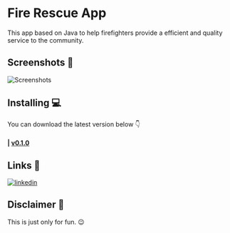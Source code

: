 # Fire Rescue App

This app based on Java to help firefighters provide a efficient and quality service to the community. 

## Screenshots 📱

![Screenshots](https://user-images.githubusercontent.com/90299964/150658768-5433f167-a8c5-4009-99d4-6bee6db7a275.png)
## Installing 💻

You can download the latest version below 👇

#### | [v0.1.0](https://github.com/BlackEyedGhouL/fire-rescue/releases/tag/v0.1.0)
## Links 🔗
[![linkedin](https://img.shields.io/badge/linkedin-0A66C2?style=for-the-badge&logo=linkedin&logoColor=white)](https://www.linkedin.com/in/senith-umesha/)


## Disclaimer 📢

This is just only for fun. 😉